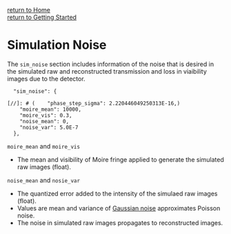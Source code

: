 [return to Home](./index.md)  
[return to Getting Started](./getting_started.md)

# Simulation Noise

The `sim_noise` section includes information of the noise that is desired in the simulated raw and reconstructed transmission and loss in viaibility
images due to the detector.

``` 
  "sim_noise": {

[//]: # (    "phase_step_sigma": 2.220446049250313E-16,)
    "moire_mean": 10000,
    "moire_vis": 0.3,
    "noise_mean": 0,
    "noise_var": 5.0E-7
  },
```

[//]: # (`phase_step_sigma`)

[//]: # (* The phase step error due to the displacement of linear stage in the phase stepping behavior &#40;float&#41;.)

[//]: # (* The value is the standard deviation of [normal distribution]&#40;https://www.mathworks.com/help/stats/normal-distribution.html&#41; with mean of 0.)

`moire_mean` and `moire_vis`
* The mean and visibility of Moire fringe applied to generate the simulated raw images (float).

`noise_mean` and `nosie_var`
* The quantized error added to the intensity of the simulaed raw images (float). 
* Values are mean and variance of [Gaussian noise](https://www.mathworks.com/help/images/ref/imnoise.html) approximates Poisson noise.
* The noise in simulated raw images propagates to reconstructed images. 




